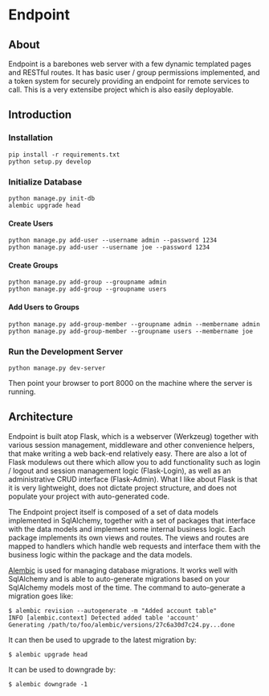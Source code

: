 # Endpoint
## About
Endpoint is a barebones web server with a few dynamic templated pages and RESTful routes. It has basic user / group permissions implemented, and a token system for securely providing an endpoint for remote services to call. This is a very extensibe project which is also easily deployable.

## Introduction

### Installation
```
pip install -r requirements.txt
python setup.py develop
```

### Initialize Database
```
python manage.py init-db
alembic upgrade head
```
#### Create Users
```
python manage.py add-user --username admin --password 1234
python manage.py add-user --username joe --password 1234
```

#### Create Groups
```
python manage.py add-group --groupname admin
python manage.py add-group --groupname users
```

#### Add Users to Groups
```
python manage.py add-group-member --groupname admin --membername admin
python manage.py add-group-member --groupname users --membername joe
```

### Run the Development Server
```
python manage.py dev-server
```

Then point your browser to port 8000 on the machine where the server is running.

## Architecture

Endpoint is built atop Flask, which is a webserver (Werkzeug) together with various session management, middleware and other convenience helpers, that make writing a web back-end relatively easy. There are also a lot of Flask modulews out there which allow you to add functionality such as login / logout and session management logic (Flask-Login), as well as an administrative CRUD interface (Flask-Admin). What I like about Flask is that it is very lightweight, does not dictate project structure, and does not populate your project with auto-generated code.

The Endpoint project itself is composed of a set of data models implemented in SqlAlchemy, together with a set of packages that interface with the data models and implement some internal business logic. Each package implements its own views and routes. The views and routes are mapped to handlers which handle web requests and interface them with the business logic within the package and the data models.

[Alembic](http://alembic.zzzcomputing.com/en/latest/index.html) is used for managing database migrations. It works well with SqlAlchemy and is able to auto-generate migrations based on your SqlAlchemy models most of the time. The command to auto-generate a migration goes like:

```
$ alembic revision --autogenerate -m "Added account table"
INFO [alembic.context] Detected added table 'account'
Generating /path/to/foo/alembic/versions/27c6a30d7c24.py...done
```

It can then be used to upgrade to the latest migration by:

```
$ alembic upgrade head
```

It can be used to downgrade by:

```
$ alembic downgrade -1
```

